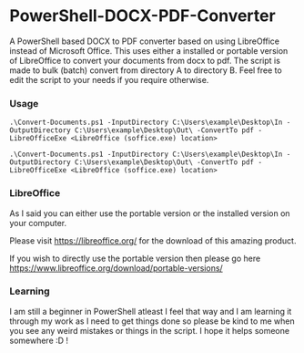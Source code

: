 # PowerShell-DOCX-PDF-Converter
A PowerShell based DOCX to PDF converter based on using LibreOffice instead of Microsoft Office. This uses either a installed or portable version of LibreOffice to convert your documents from docx to pdf. The script is made to bulk (batch) convert from directory A to directory B. Feel free to edit the script to your needs if you require otherwise.

### Usage
```
.\Convert-Documents.ps1 -InputDirectory C:\Users\example\Desktop\In -OutputDirectory C:\Users\example\Desktop\Out\ -ConvertTo pdf -LibreOfficeExe <LibreOffice (soffice.exe) location>

.\Convert-Documents.ps1 -InputDirectory C:\Users\example\Desktop\In -OutputDirectory C:\Users\example\Desktop\Out\ -ConvertTo pdf -LibreOfficeExe <LibreOffice (soffice.exe) location>
```

### LibreOffice
As I said you can either use the portable version or the installed version on your computer. 

Please visit https://libreoffice.org/ for the download of this amazing product. 

If you wish to directly use the portable version then please go here https://www.libreoffice.org/download/portable-versions/

### Learning
I am still a beginner in PowerShell atleast I feel that way and I am learning it through my work as I need to get things done so please be kind to me when you see any weird mistakes or things in the script. I hope it helps someone somewhere :D !
